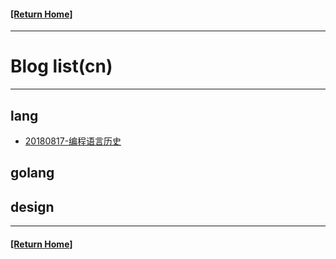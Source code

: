 #### [[Return Home]](https://github.com/vipally/blog)

-----------------

# Blog list(cn)

-----------------

## lang
- [20180817-编程语言历史](lang/histroy_of_coding_language.md)

## golang

## design

-----------------
#### [[Return Home]](https://github.com/vipally/blog)